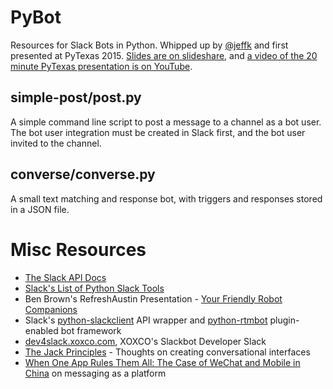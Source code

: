 # PyBot
Resources for Slack Bots in Python. Whipped up by [@jeffk](https://twitter.com/jeffk) and first presented at PyTexas 2015. [Slides are on slideshare](http://www.slideshare.net/jeffkramer1/hello-pybot), and [a video of the 20 minute PyTexas presentation is on YouTube](https://www.youtube.com/watch?v=7jwwhk5W56A).

## simple-post/post.py

A simple command line script to post a message to a channel as a bot user. The bot user integration must be created in Slack first, and the bot user invited to the channel.

## converse/converse.py

A small text matching and response bot, with triggers and responses stored in a JSON file.

# Misc Resources

* [The Slack API Docs](https://api.slack.com/web)
* [Slack's List of Python Slack Tools](https://api.slack.com/community#python)
* Ben Brown's RefreshAustin Presentation - [Your Friendly Robot Companions](https://vimeo.com/133520585)
* Slack's [python-slackclient](https://github.com/slackhq/python-slackclient) API wrapper and [python-rtmbot](https://github.com/slackhq/python-rtmbot) plugin-enabled bot framework
* [dev4slack.xoxco.com](https://dev4slack.xoxco.com), XOXCO's Slackbot Developer Slack
* [The Jack Principles](http://demos.jellyvisionlab.com/downloads/The_Jack_Principles.pdf) - Thoughts on creating conversational interfaces
* [When One App Rules Them All: The Case of WeChat and Mobile in China](https://a16z.com/2015/08/06/wechat-china-mobile-first/) on messaging as a platform
